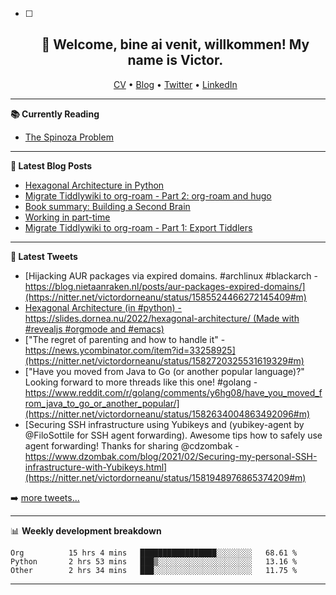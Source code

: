   - [ ] <h2 align="center">👋 Welcome, bine ai venit, willkommen! My name is Victor. </h2>
                            <p align="center">
                            <a href="https://dornea.nu/cv">CV</a> •
                            <a href="https://blog.dornea.nu">Blog</a> •
                            <a href="https://twitter.com/victordorneanu">Twitter</a> •
                            <a href="https://www.linkedin.com/in/victor-dorneanu/">LinkedIn</a> 
                            </p>

  <!--
  **dorneanu/dorneanu** is a ✨ _special_ ✨ repository because its `README.md` (this file) appears on your GitHub profile.

  Here are some ideas to get you started:

  - 🔭 I’m currently working on ...
  - 🌱 I’m currently learning ...
  - 👯 I’m looking to collaborate on ...
  - 🤔 I’m looking for help with ...
  - 💬 Ask me about ...
  - 📫 How to reach me: ...
  - 😄 Pronouns: ...
  - ⚡ Fun fact: ...
  -->

  ---

  **📚 Currently Reading**

  - [The Spinoza Problem](https://www.goodreads.com/book/show/12715691-the-spinoza-problem)

  ---

  **📝 Latest Blog Posts**

  <!-- BLOG-POST-LIST:START -->
- [Hexagonal Architecture in Python](https://blog.dornea.nu/2022/10/24/hexagonal-architecture-in-python/)
- [Migrate Tiddlywiki to org-roam - Part 2: org-roam and hugo](https://blog.dornea.nu/2022/10/04/migrate-tiddlywiki-to-org-roam-part-2-org-roam-and-hugo/)
- [Book summary: Building a Second Brain](https://blog.dornea.nu/2022/09/27/book-summary-building-a-second-brain/)
- [Working in part-time](https://blog.dornea.nu/2022/09/16/working-in-part-time/)
- [Migrate Tiddlywiki to org-roam - Part 1: Export Tiddlers](https://blog.dornea.nu/2022/09/03/migrate-tiddlywiki-to-org-roam-part-1-export-tiddlers/)
<!-- BLOG-POST-LIST:END -->

  ---

  **📱 Latest Tweets**

  <!-- TWITTER:START -->
- [Hijacking AUR packages via expired domains. #archlinux #blackarch - https://blog.nietaanraken.nl/posts/aur-packages-expired-domains/](https://nitter.net/victordorneanu/status/1585524466272145409#m)
- [Hexagonal Architecture &lpar;in #python&rpar; - https://slides.dornea.nu/2022/hexagonal-architecture/ &lpar;Made with #revealjs #orgmode and #emacs&rpar;](https://nitter.net/victordorneanu/status/1584604022148841473#m)
- [&quot;The regret of parenting and how to handle it&quot; - https://news.ycombinator.com/item?id=33258925](https://nitter.net/victordorneanu/status/1582720325531619329#m)
- [&quot;Have you moved from Java to Go &lpar;or another popular language&rpar;?&quot; Looking forward to more threads like this one! #golang - https://www.reddit.com/r/golang/comments/y6hg08/have_you_moved_from_java_to_go_or_another_popular/](https://nitter.net/victordorneanu/status/1582634004863492096#m)
- [Securing SSH infrastructure using Yubikeys and &lpar;yubikey-agent by @FiloSottile for SSH agent forwarding&rpar;. Awesome tips how to safely use agent forwarding! Thanks for sharing @cdzombak - https://www.dzombak.com/blog/2021/02/Securing-my-personal-SSH-infrastructure-with-Yubikeys.html](https://nitter.net/victordorneanu/status/1581948976865374209#m)
<!-- TWITTER:END -->

  ➡️ [more tweets...](https://twitter.com/victordorneanu)

  ---

  📊 **Weekly development breakdown**

  <!--START_SECTION:waka-->

```text
Org          15 hrs 4 mins   █████████████████░░░░░░░░   68.61 %
Python       2 hrs 53 mins   ███▒░░░░░░░░░░░░░░░░░░░░░   13.16 %
Other        2 hrs 34 mins   ███░░░░░░░░░░░░░░░░░░░░░░   11.75 %
```

<!--END_SECTION:waka-->

  ---
